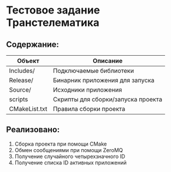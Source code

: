 # Тестовое задание Транстелематика

## Содержание:

| Объект        | Описание                         |
| ------------- | -------------------------------- |
| Includes/     |Подключаемые библиотеки           |
| Release/      |Бинарник приложения для запуска   |
| Source/       |Исходники приложения              |
| scripts       |Скрипты для сборки/запуска проекта|
| CMakeList.txt |Правила сборки проекта            |

## Реализовано:

1) Сборка проекта при помощи CMake
2) Обмен сообщениями при помощи ZeroMQ
3) Получение случайного четырехзначного ID
4) Получение списка ID активных приложений
